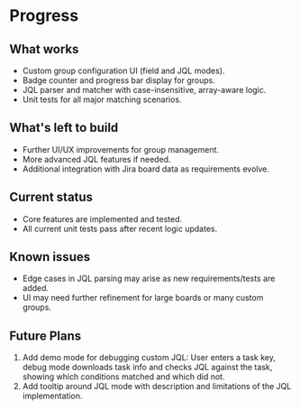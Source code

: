 # Progress

## What works
- Custom group configuration UI (field and JQL modes).
- Badge counter and progress bar display for groups.
- JQL parser and matcher with case-insensitive, array-aware logic.
- Unit tests for all major matching scenarios.

## What's left to build
- Further UI/UX improvements for group management.
- More advanced JQL features if needed.
- Additional integration with Jira board data as requirements evolve.

## Current status
- Core features are implemented and tested.
- All current unit tests pass after recent logic updates.

## Known issues
- Edge cases in JQL parsing may arise as new requirements/tests are added.
- UI may need further refinement for large boards or many custom groups.

## Future Plans
1. Add demo mode for debugging custom JQL: User enters a task key, debug mode downloads task info and checks JQL against the task, showing which conditions matched and which did not.
2. Add tooltip around JQL mode with description and limitations of the JQL implementation.
